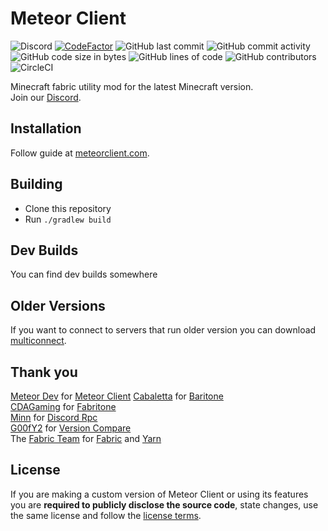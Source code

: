 # Meteor Client
![Discord](https://img.shields.io/discord/689197705683140636)
[![CodeFactor](https://www.codefactor.io/repository/github/Whop42/meteor-client/badge)](https://www.codefactor.io/repository/github/meteordevelopment/meteor-client)
![GitHub last commit](https://img.shields.io/github/last-commit/Whop42/meteor-client)
![GitHub commit activity](https://img.shields.io/github/commit-activity/w/Whop42/meteor-client)
![GitHub code size in bytes](https://img.shields.io/github/languages/code-size/Whop42/meteor-client)
![GitHub lines of code](https://tokei.rs/b1/github/Whop42/meteor-client)
![GitHub contributors](https://img.shields.io/github/contributors/Whop42/meteor-client)
![CircleCI](https://circleci.com/gh/Whop42/meteor-client/tree/master.svg?style=svg)

Minecraft fabric utility mod for the latest Minecraft version.  
Join our [Discord](https://discord.gg/bBGQZvd).

## Installation
Follow guide at [meteorclient.com](https://meteorclient.com/info).

## Building
- Clone this repository
- Run `./gradlew build`

## Dev Builds
You can find dev builds somewhere

## Older Versions
If you want to connect to servers that run older version you can download [multiconnect](https://www.curseforge.com/minecraft/mc-mods/multiconnect).


## Thank you
[Meteor Dev](https://github.com/MeteorDevelopment) for [Meteor Client](https://github.com/MeteorDevelopment/meteor-client)
[Cabaletta](https://github.com/cabaletta) for [Baritone](https://github.com/cabaletta/baritone)  
[CDAGaming](https://gitlab.com/CDAGaming) for [Fabritone](https://gitlab.com/CDAGaming/fabritone)  
[Minn](https://github.com/MinnDevelopment) for [Discord Rpc](https://github.com/MinnDevelopment/java-discord-rpc)  
[G00fY2](https://github.com/G00fY2) for [Version Compare](https://github.com/G00fY2/version-compare)  
The [Fabric Team](https://github.com/FabricMC) for [Fabric](https://github.com/FabricMC/fabric-loader) and [Yarn](https://github.com/FabricMC/yarn)

## License
If you are making a custom version of Meteor Client or using its features you are **required to publicly disclose the source code**, state changes, use the same license and follow the [license terms](https://github.com/MeteorDevelopment/meteor-client/blob/master/LICENSE).
